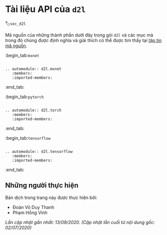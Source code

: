 <!--
# `d2l` API Document
-->

# Tài liệu API của `d2l`
:label:`sec_d2l`

<!--
The implementations of the following members of the `d2l` package and sections 
where they are defined and explained can be found in the [source file](https://github.com/d2l-ai/d2l-en/tree/master/d2l).
-->

Mã nguồn của những thành phần dưới đây trong gói `d2l` và các mục mà trong đó chúng được định nghĩa và giải thích có thể được tìm thấy tại [tập tin mã nguồn](https://github.com/d2l-ai/d2l-en/tree/master/d2l).

:begin_tab:`mxnet`

```eval_rst

.. automodule:: d2l.mxnet
   :members:
   :imported-members:

```

:end_tab:

:begin_tab:`pytorch`

```eval_rst

.. automodule:: d2l.torch
   :members:
   :imported-members:

```

:end_tab:


:begin_tab:`tensorflow`

```eval_rst

.. automodule:: d2l.tensorflow
   :members:
   :imported-members:

```

:end_tab:

## Những người thực hiện
Bản dịch trong trang này được thực hiện bởi:

* Đoàn Võ Duy Thanh
* Phạm Hồng Vinh

*Lần cập nhật gần nhất: 13/09/2020. (Cập nhật lần cuối từ nội dung gốc: 02/07/2020)*

